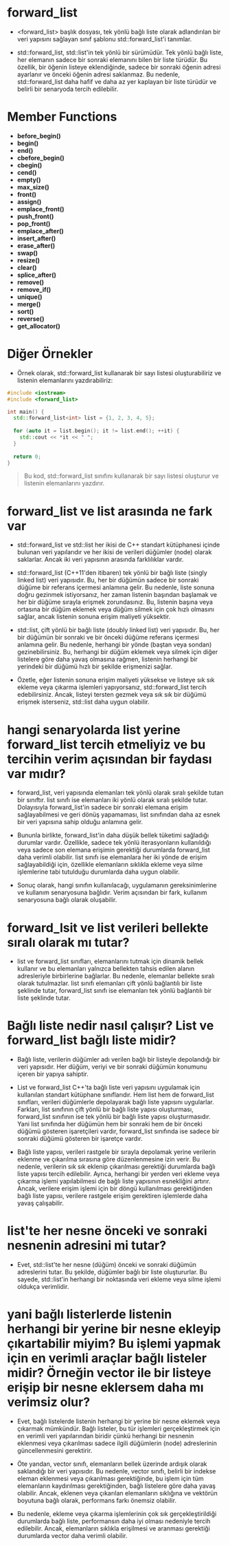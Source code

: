 # forward_list

- <forward_list> başlık dosyası, tek yönlü bağlı liste olarak adlandırılan bir veri yapısını sağlayan sınıf şablonu std::forward_list'i tanımlar.

- std::forward_list, std::list'in tek yönlü bir sürümüdür. Tek yönlü bağlı liste, her elemanın sadece bir sonraki elemanını bilen bir liste türüdür. Bu özellik, bir öğenin listeye eklendiğinde, sadece bir sonraki öğenin adresi ayarlanır ve önceki öğenin adresi saklanmaz. Bu nedenle, std::forward_list daha hafif ve daha az yer kaplayan bir liste türüdür ve belirli bir senaryoda tercih edilebilir.

# Member Functions

- **before_begin()**
- **begin()**
- **end()**
- **cbefore_begin()**
- **cbegin()**
- **cend()**
- **empty()**
- **max_size()**
- **front()**
- **assign()**
- **emplace_front()**
- **push_front()**
- **pop_front()**
- **emplace_after()**
- **insert_after()**
- **erase_after()**
- **swap()**
- **resize()**
- **clear()**
- **splice_after()**
- **remove()**
- **remove_if()**
- **unique()**
- **merge()**
- **sort()**
- **reverse()**
- **get_allocator()**




























# Diğer Örnekler

- Örnek olarak, std::forward_list kullanarak bir sayı listesi oluşturabiliriz ve listenin elemanlarını yazdırabiliriz:

```CPP
#include <iostream>
#include <forward_list>

int main() {
  std::forward_list<int> list = {1, 2, 3, 4, 5};
  
  for (auto it = list.begin(); it != list.end(); ++it) {
    std::cout << *it << " ";
  }
  
  return 0;
}

```
> Bu kod, std::forward_list sınıfını kullanarak bir sayı listesi oluşturur ve listenin elemanlarını yazdırır.


# forward_list ve list arasında ne fark var

- std::forward_list ve std::list her ikisi de C++ standart kütüphanesi içinde bulunan veri yapılarıdır ve her ikisi de verileri düğümler (node) olarak saklarlar. Ancak iki veri yapısının arasında farklılıklar vardır.

- std::forward_list (C++11'den itibaren) tek yönlü bir bağlı liste (singly linked list) veri yapısıdır. Bu, her bir düğümün sadece bir sonraki düğüme bir referans içermesi anlamına gelir. Bu nedenle, liste sonuna doğru gezinmek istiyorsanız, her zaman listenin başından başlamak ve her bir düğüme sırayla erişmek zorundasınız. Bu, listenin başına veya ortasına bir düğüm eklemek veya düğüm silmek için çok hızlı olmasını sağlar, ancak listenin sonuna erişim maliyeti yüksektir.

- std::list, çift yönlü bir bağlı liste (doubly linked list) veri yapısıdır. Bu, her bir düğümün bir sonraki ve bir önceki düğüme referans içermesi anlamına gelir. Bu nedenle, herhangi bir yönde (baştan veya sondan) gezinebilirsiniz. Bu, herhangi bir düğüm eklemek veya silmek için diğer listelere göre daha yavaş olmasına rağmen, listenin herhangi bir yerindeki bir düğümü hızlı bir şekilde erişmenizi sağlar.

- Özetle, eğer listenin sonuna erişim maliyeti yüksekse ve listeye sık sık ekleme veya çıkarma işlemleri yapıyorsanız, std::forward_list tercih edebilirsiniz. Ancak, listeyi tersten gezmek veya sık sık bir düğümü erişmek isterseniz, std::list daha uygun olabilir.

# hangi senaryolarda list yerine forward_list tercih etmeliyiz ve bu tercihin verim açısından bir faydası var mıdır?

- forward_list, veri yapısında elemanları tek yönlü olarak sıralı şekilde tutan bir sınıftır. list sınıfı ise elemanları iki yönlü olarak sıralı şekilde tutar. Dolayısıyla forward_list'in sadece bir sonraki elemana erişim sağlayabilmesi ve geri dönüş yapamaması, list sınıfından daha az esnek bir veri yapısına sahip olduğu anlamına gelir.

- Bununla birlikte, forward_list'in daha düşük bellek tüketimi sağladığı durumlar vardır. Özellikle, sadece tek yönlü iterasyonların kullanıldığı veya sadece son elemana erişimin gerektiği durumlarda forward_list daha verimli olabilir. list sınıfı ise elemanlara her iki yönde de erişim sağlayabildiği için, özellikle elemanların sıklıkla ekleme veya silme işlemlerine tabi tutulduğu durumlarda daha uygun olabilir.

- Sonuç olarak, hangi sınıfın kullanılacağı, uygulamanın gereksinimlerine ve kullanım senaryosuna bağlıdır. Verim açısından bir fark, kullanım senaryosuna bağlı olarak oluşabilir.

# forward_lsit ve list verileri bellekte sıralı olarak mı tutar?

- list ve forward_list sınıfları, elemanlarını tutmak için dinamik bellek kullanır ve bu elemanları yalnızca bellekten tahsis edilen alanın adresleriyle birbirlerine bağlarlar. Bu nedenle, elemanlar bellekte sıralı olarak tutulmazlar. list sınıfı elemanları çift yönlü bağlantılı bir liste şeklinde tutar, forward_list sınıfı ise elemanları tek yönlü bağlantılı bir liste şeklinde tutar.

# Bağlı liste nedir nasıl çalışır? List ve forward_list bağlı liste midir?

- Bağlı liste, verilerin düğümler adı verilen bağlı bir listeyle depolandığı bir veri yapısıdır. Her düğüm, veriyi ve bir sonraki düğümün konumunu içeren bir yapıya sahiptir.

- List ve forward_list C++'ta bağlı liste veri yapısını uygulamak için kullanılan standart kütüphane sınıflarıdır. Hem list hem de forward_list sınıfları, verileri düğümlerle depolayarak bağlı liste yapısını uygularlar. Farkları, list sınıfının çift yönlü bir bağlı liste yapısı oluşturması, forward_list sınıfının ise tek yönlü bir bağlı liste yapısı oluşturmasıdır. Yani list sınıfında her düğümün hem bir sonraki hem de bir önceki düğümü gösteren işaretçileri vardır, forward_list sınıfında ise sadece bir sonraki düğümü gösteren bir işaretçe vardır.

- Bağlı liste yapısı, verileri rastgele bir sırayla depolamak yerine verilerin eklenme ve çıkarılma sırasına göre düzenlenmesine izin verir. Bu nedenle, verilerin sık sık eklenip çıkarılması gerektiği durumlarda bağlı liste yapısı tercih edilebilir. Ayrıca, herhangi bir yerden veri ekleme veya çıkarma işlemi yapılabilmesi de bağlı liste yapısının esnekliğini artırır. Ancak, verilere erişim işlemi için bir döngü kullanılması gerektiğinden bağlı liste yapısı, verilere rastgele erişim gerektiren işlemlerde daha yavaş çalışabilir.

# list'te her nesne önceki ve sonraki nesnenin adresini mi tutar?

- Evet, std::list'te her nesne (düğüm) önceki ve sonraki düğümün adreslerini tutar. Bu şekilde, düğümler bağlı bir liste oluştururlar. Bu sayede, std::list'in herhangi bir noktasında veri ekleme veya silme işlemi oldukça verimlidir.

# yani bağlı listerlerde listenin herhangi bir yerine bir nesne ekleyip çıkartabilir miyim? Bu işlemi yapmak için en verimli araçlar bağlı listeler midir? Örneğin vector ile bir listeye erişip bir nesne eklersem daha mı verimsiz olur?

- Evet, bağlı listelerde listenin herhangi bir yerine bir nesne eklemek veya çıkarmak mümkündür. Bağlı listeler, bu tür işlemleri gerçekleştirmek için en verimli veri yapılarından biridir çünkü herhangi bir nesnenin eklenmesi veya çıkarılması sadece ilgili düğümlerin (node) adreslerinin güncellenmesini gerektirir.

- Öte yandan, vector sınıfı, elemanların bellek üzerinde ardışık olarak saklandığı bir veri yapısıdır. Bu nedenle, vector sınıfı, belirli bir indekse eleman eklenmesi veya çıkarılması gerektiğinde, bu işlem için tüm elemanların kaydırılması gerektiğinden, bağlı listelere göre daha yavaş olabilir. Ancak, eklenen veya çıkarılan elemanların sıklığına ve vektörün boyutuna bağlı olarak, performans farkı önemsiz olabilir.

- Bu nedenle, ekleme veya çıkarma işlemlerinin çok sık gerçekleştirildiği durumlarda bağlı liste, performansın daha iyi olması nedeniyle tercih edilebilir. Ancak, elemanların sıklıkla erişilmesi ve aranması gerektiği durumlarda vector daha verimli olabilir.




















































